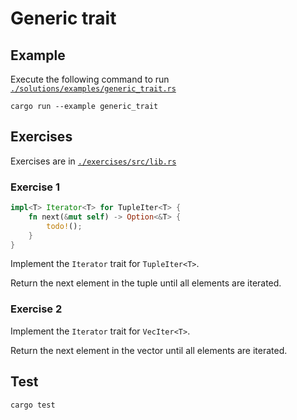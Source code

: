 # Generic trait

## Example

Execute the following command to run [`./solutions/examples/generic_trait.rs`](./solutions/examples/generic_trait.rs)

```shell
cargo run --example generic_trait
```

## Exercises

Exercises are in [`./exercises/src/lib.rs`](./exercises/src/lib.rs)

### Exercise 1

```rust
impl<T> Iterator<T> for TupleIter<T> {
    fn next(&mut self) -> Option<&T> {
        todo!();
    }
}
```

Implement the `Iterator` trait for `TupleIter<T>`.

Return the next element in the tuple until all elements are iterated.

### Exercise 2

Implement the `Iterator` trait for `VecIter<T>`.

Return the next element in the vector until all elements are iterated.

## Test

```shell
cargo test
```
